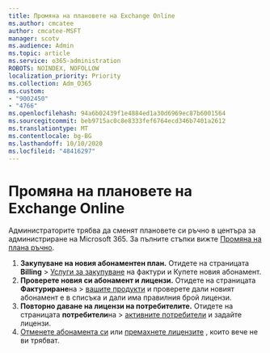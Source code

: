 ```yaml
---
title: Промяна на плановете на Exchange Online
ms.author: cmcatee
author: cmcatee-MSFT
manager: scotv
ms.audience: Admin
ms.topic: article
ms.service: o365-administration
ROBOTS: NOINDEX, NOFOLLOW
localization_priority: Priority
ms.collection: Adm_O365
ms.custom:
- "9002450"
- "4766"
ms.openlocfilehash: 94a6b02439f1e4884ed1a30d6969ec87b6001564
ms.sourcegitcommit: beb9715ac0c8e8333fef6764ecd346b7401a2612
ms.translationtype: MT
ms.contentlocale: bg-BG
ms.lasthandoff: 10/10/2020
ms.locfileid: "48416297"
---
```

# <a name="change-exchange-online-plans"></a>Промяна на плановете на Exchange Online

Администраторите трябва да сменят плановете си ръчно в центъра за администриране на Microsoft 365. За пълните стъпки вижте [Промяна на плана ръчно](https://docs.microsoft.com/microsoft-365/commerce/subscriptions/change-plans-manually).

1. **Закупуване на новия абонаментен план.** Отидете на страницата **Billing**  >  [Услуги за закупуване](https://go.microsoft.com/fwlink/p/?linkid=868433) на фактури и Купете новия абонамент.
2. **Проверете новия си абонамент и лицензи.** Отидете на страницата **Фактуриране**на  >  [вашите продукти](https://go.microsoft.com/fwlink/p/?linkid=842054) и проверете дали новият абонамент е в списъка и дали има правилния брой лицензи.
3. **Повторно даване на лицензи на потребителите.** Отидете на страницата **потребители**на  >  [активните потребители](https://go.microsoft.com/fwlink/p/?linkid=834822) и задайте лицензи.
4. [Отменете абонамента си](https://docs.microsoft.com/microsoft-365/commerce/subscriptions/cancel-your-subscription) или [премахнете лицензите](https://docs.microsoft.com/microsoft-365/commerce/licenses/buy-licenses) , които вече не ви трябват.